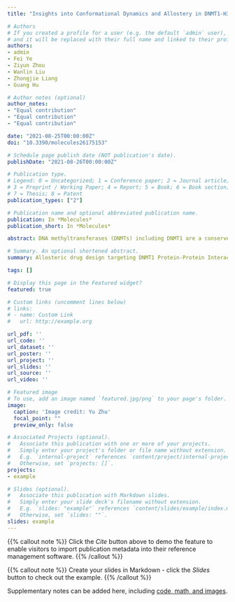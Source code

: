 ```yaml
---
title: "Insights into Conformational Dynamics and Allostery in DNMT1-H3Ub/USP7 Interactions"

# Authors
# If you created a profile for a user (e.g. the default `admin` user), write the username (folder name) here 
# and it will be replaced with their full name and linked to their profile.
authors:
- admin
- Fei Ye
- Ziyun Zhou
- Wanlin Liu
- Zhongjie Liang
- Guang Hu

# Author notes (optional)
author_notes:
- "Equal contribution"
- "Equal contribution"
- "Equal contribution"

date: "2021-08-25T00:00:00Z"
doi: "10.3390/molecules26175153"

# Schedule page publish date (NOT publication's date).
publishDate: "2021-08-26T00:00:00Z"

# Publication type.
# Legend: 0 = Uncategorized; 1 = Conference paper; 2 = Journal article;
# 3 = Preprint / Working Paper; 4 = Report; 5 = Book; 6 = Book section;
# 7 = Thesis; 8 = Patent
publication_types: ["2"]

# Publication name and optional abbreviated publication name.
publication: In *Molecules*
publication_short: In *Molecules*

abstract: DNA methyltransferases (DNMTs) including DNMT1 are a conserved family of cytosine methylases that play crucial roles in epigenetic regulation. The versatile functions of DNMT1 rely on allosteric networks between its different interacting partners, emerging as novel therapeutic targets. In this work, based on the modeling structures of DNMT1-ubiquitylated H3 (H3Ub)/ubiquitin specific peptidase 7 (USP7) complexes, we have used a combination of elastic network models, molecular dynamics simulations, structural residue perturbation, network modeling, and pocket pathway analysis to examine their molecular mechanisms of allosteric regulation. The comparative intrinsic and conformational dynamics analysis of three DNMT1 systems has highlighted the pivotal role of the RFTS domain as the dynamics hub in both intra- and inter-molecular interactions. The site perturbation and network modeling approaches have revealed the different and more complex allosteric interaction landscape in both DNMT1 complexes, involving the events caused by mutational hotspots and post-translation modification sites through protein-protein interactions (PPIs). Furthermore, communication pathway analysis and pocket detection have provided new mechanistic insights into molecular mechanisms underlying quaternary structures of DNMT1 complexes, suggesting potential targeting pockets for PPI-based allosteric drug design.

# Summary. An optional shortened abstract.
summary: Allosteric drug design targeting DNMT1 Protein-Protein Interactions (PPIs) combining both biophysics and bioinformatics methods.

tags: []

# Display this page in the Featured widget?
featured: true

# Custom links (uncomment lines below)
# links:
# - name: Custom Link
#   url: http://example.org

url_pdf: ''
url_code: ''
url_dataset: ''
url_poster: ''
url_project: ''
url_slides: ''
url_source: ''
url_video: ''

# Featured image
# To use, add an image named `featured.jpg/png` to your page's folder. 
image:
  caption: 'Image credit: Yu Zhu'
  focal_point: ""
  preview_only: false

# Associated Projects (optional).
#   Associate this publication with one or more of your projects.
#   Simply enter your project's folder or file name without extension.
#   E.g. `internal-project` references `content/project/internal-project/index.md`.
#   Otherwise, set `projects: []`.
projects:
- example

# Slides (optional).
#   Associate this publication with Markdown slides.
#   Simply enter your slide deck's filename without extension.
#   E.g. `slides: "example"` references `content/slides/example/index.md`.
#   Otherwise, set `slides: ""`.
slides: example
---
```


{{% callout note %}}
Click the *Cite* button above to demo the feature to enable visitors to import publication metadata into their reference management software.
{{% /callout %}}

{{% callout note %}}
Create your slides in Markdown - click the *Slides* button to check out the example.
{{% /callout %}}

Supplementary notes can be added here, including [code, math, and images](https://wowchemy.com/docs/writing-markdown-latex/).
